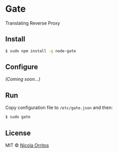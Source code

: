 Gate
====

Translating Reverse Proxy


[npm-url]: https://npmjs.org/package/node-gate
[npm-image]: https://badge.fury.io/js/node-gate.svg
[daviddm-url]: https://david-dm.org/NicolaOrritos/node-gate.svg?theme=shields.io
[daviddm-image]: https://david-dm.org/NicolaOrritos/node-gate


## Install

```sh
$ sudo npm install -g node-gate
```


## Configure

_(Coming soon...)_


## Run

Copy configuration file to `/etc/gate.json` and then:

```sh
$ sudo gate
```


## License

MIT © [Nicola Orritos](nicolaorritos.github.io)
